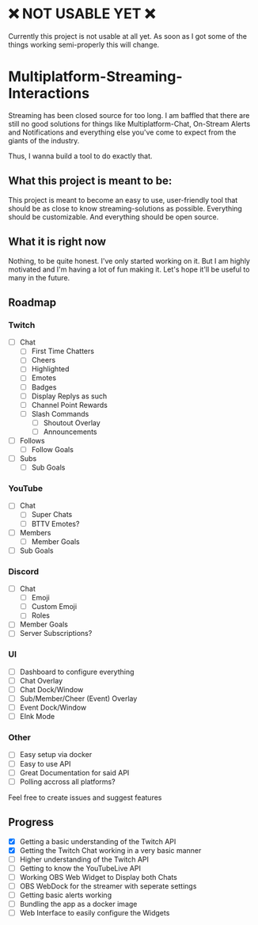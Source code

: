 # ❌ NOT USABLE YET ❌
Currently this project is not usable at all yet. As soon as I got some of the things working semi-properly this will change.

# Multiplatform-Streaming-Interactions

Streaming has been closed source for too long. I am baffled that there are still no good solutions for things like Multiplatform-Chat, On-Stream Alerts and Notifications and everything else you've come to expect from the giants of the industry.

Thus, I wanna build a tool to do exactly that.

## What this project is meant to be:

This project is meant to become an easy to use, user-friendly tool that should be as close to know streaming-solutions as possible. Everything should be customizable. And everything should be open source.

## What it is right now

Nothing, to be quite honest. I've only started working on it. But I am highly motivated and I'm having a lot of fun making it. Let's hope it'll be useful to many in the future.

## Roadmap
### Twitch
- [ ] Chat
  - [ ] First Time Chatters
  - [ ] Cheers
  - [ ] Highlighted
  - [ ] Emotes
  - [ ] Badges
  - [ ] Display Replys as such
  - [ ] Channel Point Rewards
  - [ ] Slash Commands
    - [ ] Shoutout Overlay
    - [ ] Announcements
- [ ] Follows
  - [ ] Follow Goals
- [ ] Subs
  - [ ] Sub Goals

### YouTube
- [ ] Chat
  - [ ] Super Chats
  - [ ] BTTV Emotes?
- [ ] Members
  - [ ] Member Goals
- [ ] Sub Goals

### Discord
- [ ] Chat
  - [ ] Emoji
  - [ ] Custom Emoji
  - [ ] Roles
- [ ] Member Goals
- [ ] Server Subscriptions?
  
### UI
- [ ] Dashboard to configure everything
- [ ] Chat Overlay
- [ ] Chat Dock/Window
- [ ] Sub/Member/Cheer (Event) Overlay
- [ ] Event Dock/Window
- [ ] EInk Mode

### Other
- [ ] Easy setup via docker
- [ ] Easy to use API
- [ ] Great Documentation for said API
- [ ] Polling accross all platforms?

Feel free to create issues and suggest features

## Progress
- [x] Getting a basic understanding of the Twitch API
- [x] Getting the Twitch Chat working in a very basic manner
- [ ] Higher understanding of the Twitch API
- [ ] Getting to know the YouTubeLive API
- [ ] Working OBS Web Widget to Display both Chats
- [ ] OBS WebDock for the streamer with seperate settings
- [ ] Getting basic alerts working
- [ ] Bundling the app as a docker image
- [ ] Web Interface to easily configure the Widgets
